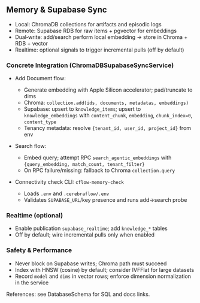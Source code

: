 ## Memory & Supabase Sync

- Local: ChromaDB collections for artifacts and episodic logs
- Remote: Supabase RDB for raw items + pgvector for embeddings
- Dual‑write: add/search perform local embedding → store in Chroma + RDB + vector
- Realtime: optional signals to trigger incremental pulls (off by default)

### Concrete Integration (ChromaDBSupabaseSyncService)

- Add Document flow:
  - Generate embedding with Apple Silicon accelerator; pad/truncate to dims
  - Chroma: `collection.add(ids, documents, metadatas, embeddings)`
  - Supabase: upsert to `knowledge_items`; upsert to `knowledge_embeddings` with `content_chunk`, `embedding`, `chunk_index=0`, `content_type`
  - Tenancy metadata: resolve `{tenant_id, user_id, project_id}` from env

- Search flow:
  - Embed query; attempt RPC `search_agentic_embeddings` with `{query_embedding, match_count, tenant_filter}`
  - On RPC failure/missing: fallback to Chroma `collection.query`

- Connectivity check CLI: `cflow-memory-check`
  - Loads `.env` and `.cerebraflow/.env`
  - Validates `SUPABASE_URL`/key presence and runs add→search probe

### Realtime (optional)

- Enable publication `supabase_realtime`; add `knowledge_*` tables
- Off by default; wire incremental pulls only when enabled

### Safety & Performance

- Never block on Supabase writes; Chroma path must succeed
- Index with HNSW (cosine) by default; consider IVFFlat for large datasets
- Record `model` and `dims` in vector rows; enforce dimension normalization in the service

References: see DatabaseSchema for SQL and docs links.

